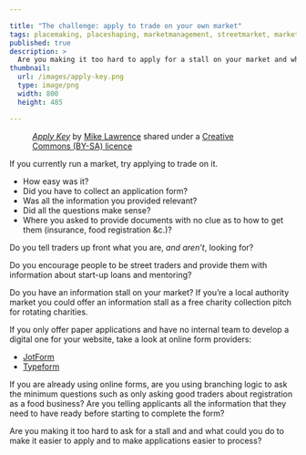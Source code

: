 ```yaml
---

title: "The challenge: apply to trade on your own market"
tags: placemaking, placeshaping, marketmanagement, streetmarket, markets
published: true
description: >
  Are you making it too hard to apply for a stall on your market and what could you do to make it easier for people to apply and applications easier to process?
thumbnail:
  url: /images/apply-key.png
  type: image/png
  width: 800
  height: 485

---
```

<figure>
<object type="image/png" width="800" height="485" data="/images/apply-key.png"></object>
<figcaption><a title="Apply Key" href="https://flickr.com/photos/157270154@N05/26706270559"><cite>Apply Key</cite></a> by <a href="https://flickr.com/people/157270154@N05">Mike Lawrence</a> shared under a <a href="https://creativecommons.org/licenses/by-sa/2.0/">Creative Commons (BY-SA) licence</a></figcaption>
</figure>


If you currently run a market, try applying to trade on it.

- How easy was it?
- Did you have to collect an application form?
- Was all the information you provided relevant?
- Did all the questions make sense?
- Where you asked to provide documents with no clue as to how to get them (insurance, food registration &c.)?

Do you tell traders up front what you are, <em>and aren’t</em>, looking for?

Do you encourage people to be street traders and provide them with information about start-up loans and mentoring?

Do you have an information stall on your market? If you’re a local authority market you could offer an information stall as a free charity collection pitch for rotating charities.

If you only offer paper applications and have no internal team to develop a digital one for your website, take a look at online form providers:

- [JotForm](https://jotform.com)
- [Typeform](https://www.typeform.com)

If you are already using online forms, are you using branching logic to ask the minimum questions such as only asking good traders about registration as a food business? Are you telling applicants all the information that they need to have ready before starting to complete the form?

Are you making it too hard to ask for a stall and and what could you do to make it easier to apply and to make applications easier to process?